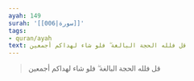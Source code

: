 ```yaml
---
ayah: 149
surah: '[[006|سورة]]'
tags:
- quran/ayah
text: قل فلله الحجة البالغة ۖ فلو شاء لهداكم أجمعين
---
```

> قل فلله الحجة البالغة ۖ فلو شاء لهداكم أجمعين
